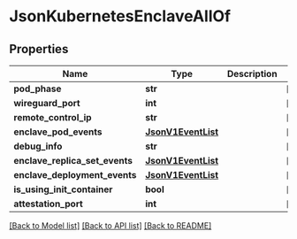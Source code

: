 # JsonKubernetesEnclaveAllOf

## Properties
Name | Type | Description | Notes
------------ | ------------- | ------------- | -------------
**pod_phase** | **str** |  | [optional] 
**wireguard_port** | **int** |  | [optional] 
**remote_control_ip** | **str** |  | [optional] 
**enclave_pod_events** | [**JsonV1EventList**](JsonV1EventList.md) |  | [optional] 
**debug_info** | **str** |  | [optional] 
**enclave_replica_set_events** | [**JsonV1EventList**](JsonV1EventList.md) |  | [optional] 
**enclave_deployment_events** | [**JsonV1EventList**](JsonV1EventList.md) |  | [optional] 
**is_using_init_container** | **bool** |  | [optional] 
**attestation_port** | **int** |  | [optional] 

[[Back to Model list]](../README.md#documentation-for-models) [[Back to API list]](../README.md#documentation-for-api-endpoints) [[Back to README]](../README.md)


